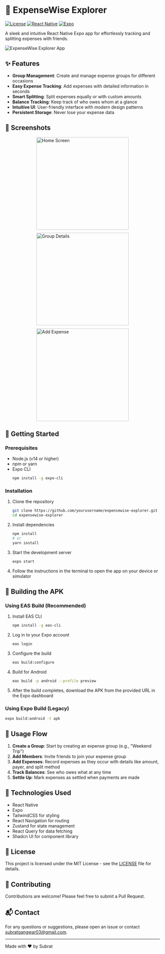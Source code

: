 
# 🧾 ExpenseWise Explorer

[![License](https://img.shields.io/badge/license-MIT-blue.svg)](LICENSE)
[![React Native](https://img.shields.io/badge/React%20Native-v0.72-blue.svg)](https://reactnative.dev/)
[![Expo](https://img.shields.io/badge/Expo-SDK%2049-black.svg)](https://expo.dev/)

A sleek and intuitive React Native Expo app for effortlessly tracking and splitting expenses with friends.

![ExpenseWise Explorer App](https://images.unsplash.com/photo-1488590528505-98d2b5aba04b?q=80&w=1200&auto=format&fit=crop)

## ✨ Features

- **Group Management**: Create and manage expense groups for different occasions
- **Easy Expense Tracking**: Add expenses with detailed information in seconds
- **Smart Splitting**: Split expenses equally or with custom amounts
- **Balance Tracking**: Keep track of who owes whom at a glance
- **Intuitive UI**: User-friendly interface with modern design patterns
- **Persistent Storage**: Never lose your expense data

## 📱 Screenshots

<div style="display: flex; flex-direction: row; flex-wrap: wrap; gap: 10px; justify-content: center;">
  <img src="https://images.unsplash.com/photo-1531297484001-80022131f5a1?q=80&w=400&auto=format&fit=crop" alt="Home Screen" width="300"/>
  <img src="https://images.unsplash.com/photo-1487058792275-0ad4aaf24ca7?q=80&w=400&auto=format&fit=crop" alt="Group Details" width="300"/>
  <img src="https://images.unsplash.com/photo-1486312338219-ce68d2c6f44d?q=80&w=400&auto=format&fit=crop" alt="Add Expense" width="300"/>
</div>

## 🚀 Getting Started

### Prerequisites

- Node.js (v14 or higher)
- npm or yarn
- Expo CLI
  ```bash
  npm install -g expo-cli
  ```

### Installation

1. Clone the repository
   ```bash
   git clone https://github.com/yourusername/expensewise-explorer.git
   cd expensewise-explorer
   ```

2. Install dependencies
   ```bash
   npm install
   # or
   yarn install
   ```

3. Start the development server
   ```bash
   expo start
   ```

4. Follow the instructions in the terminal to open the app on your device or simulator

## 📱 Building the APK

### Using EAS Build (Recommended)

1. Install EAS CLI
   ```bash
   npm install -g eas-cli
   ```

2. Log in to your Expo account
   ```bash
   eas login
   ```

3. Configure the build
   ```bash
   eas build:configure
   ```

4. Build for Android
   ```bash
   eas build -p android --profile preview
   ```

5. After the build completes, download the APK from the provided URL in the Expo dashboard

### Using Expo Build (Legacy)

```bash
expo build:android -t apk
```

## 🔄 Usage Flow

1. **Create a Group**: Start by creating an expense group (e.g., "Weekend Trip")
2. **Add Members**: Invite friends to join your expense group
3. **Add Expenses**: Record expenses as they occur with details like amount, payer, and split method
4. **Track Balances**: See who owes what at any time
5. **Settle Up**: Mark expenses as settled when payments are made

## 🧩 Technologies Used

- React Native
- Expo
- TailwindCSS for styling
- React Navigation for routing
- Zustand for state management
- React Query for data fetching
- Shadcn UI for component library

## 📄 License

This project is licensed under the MIT License - see the [LICENSE](LICENSE) file for details.

## 🤝 Contributing

Contributions are welcome! Please feel free to submit a Pull Request.

## 📬 Contact

For any questions or suggestions, please open an issue or contact [subratgangwar03@gmail.com](mailto:subratgangwar03@gmail.com).

---

Made with ❤️ by Subrat

